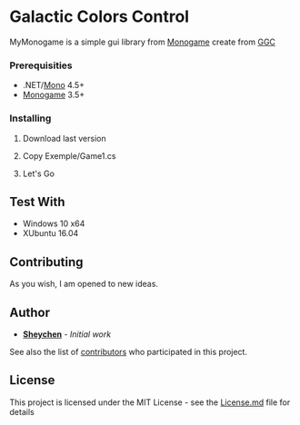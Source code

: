 # Galactic Colors Control

MyMonogame is a simple gui library from [Monogame](https://github.com/MonoGame/MonoGame) create from [GGC](https://github.com/sheychen290/Galactic_Colors_Control)

### Prerequisities

* .NET/[Mono](https://github.com/mono/mono) 4.5+
* [Monogame](https://github.com/MonoGame/MonoGame) 3.5+

### Installing

1. Download last version

2. Copy Exemple/Game1.cs

3. Let's Go

## Test With

* Windows 10 x64
* XUbuntu 16.04

## Contributing

As you wish, I am opened to new ideas.

## Author

* **[Sheychen](https://sheychen.shost.ca)** - *Initial work*

See also the list of [contributors](https://github.com/sheychen290/Galactic_Colors_Control/contributors) who participated in this project.

## License

This project is licensed under the MIT License - see the [License.md](License.md) file for details

